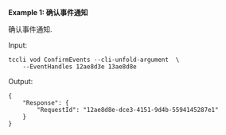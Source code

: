 **Example 1: 确认事件通知**

确认事件通知.

Input: 

```
tccli vod ConfirmEvents --cli-unfold-argument  \
    --EventHandles 12ae8d3e 13ae8d8e
```

Output: 
```
{
    "Response": {
        "RequestId": "12ae8d8e-dce3-4151-9d4b-5594145287e1"
    }
}
```

